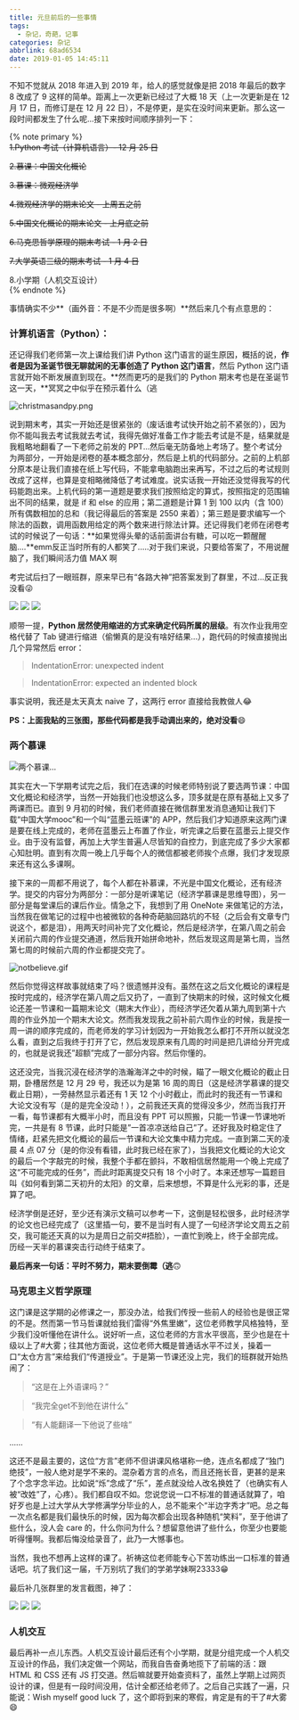```yaml
---
title: 元旦前后的一些事情
tags:
  - 杂记，奇葩，记事
categories: 杂记
abbrlink: 68ad6534
date: 2019-01-05 14:45:11
---
```


不知不觉就从 2018 年进入到 2019 年，给人的感觉就像是把 2018 年最后的数字 8 改成了 9 这样的简单。距离上一次更新已经过了大概 18 天（上一次更新是在 12 月 17 日，而修订是在 12 月 22 日），不是停更，是实在没时间来更新。那么这一段时间都发生了什么呢...接下来按时间顺序排列一下：<!--more-->

{% note primary %}  
~~1.Python 考试（计算机语言）- 12 月 25 日~~  

~~2.慕课：中国文化概论~~  

~~3.慕课：微观经济学~~  

~~4.微观经济学的期末论文 - 上周五之前~~  

~~5.中国文化概论的期末论文 - 上月底之前~~  

~~6.马克思哲学原理的期末考试 - 1 月 2 日~~  

~~7.大学英语三级的期末考试 - 1 月 4 日~~  

8.小学期（人机交互设计）  
{% endnote %}  

事情确实不少**（画外音：不是不少而是很多啊）**然后来几个有点意思的：

### 计算机语言（Python）：

还记得我们老师第一次上课给我们讲 Python 这门语言的诞生原因，概括的说，**作者是因为圣诞节很无聊就闲的无事创造了 Python 这门语言**，然后 Python 这门语言就开始不断发展直到现在。**然而更巧的是我们的 Python 期末考也是在圣诞节这一天，**冥冥之中似乎在预示着什么（逃  

![christmasandpy.png](https://storage.live.com/items/5582C1D07E2893FB!104593?authkey=APiqr1tjl5KIc1Q "人们常说，Python和圣诞节一起更配呦~")

说到期末考，其实一开始还是很紧张的（废话谁考试快开始之前不紧张的），因为你不能叫我去考试我就去考试，我得先做好准备工作才能去考试是不是，结果就是我粗略地翻看了一下老师之前发的 PPT...然后毫无防备地上考场了。整个考试分为两部分，一开始是闭卷的基本概念部分，然后是上机的代码部分。之前的上机部分原本是让我们直接在纸上写代码，不能拿电脑跑出来再写，不过之后的考试规则改成了这样，也算是变相略微降低了考试难度。说实话我一开始还没觉得我写的代码能跑出来。上机代码的第一道题是要求我们按照给定的算式，按照指定的范围输出不同的结果，就是 if 和 else 的应用；第二道题是计算 1 到 100 以内（含 100）所有偶数相加的总和（我记得最后的答案是 2550 来着）；第三题是要求编写一个除法的函数，调用函数用给定的两个数来进行除法计算。还记得我们老师在闭卷考试的时候说了一句话：**如果觉得头晕的话前面讲台有糖，可以吃一颗醒醒脑....**emm反正当时所有的人都笑了.....对于我们来说，只要给答案了，不用说醒脑了，我们瞬间活力值 MAX 啊  

考完试后扫了一眼班群，原来早已有“各路大神”把答案发到了群里，不过...反正我没看😜

<img src="https://storage.live.com/items/5582C1D07E2893FB!104585?authkey=APiqr1tjl5KIc1Q"></img>
<img src="https://storage.live.com/items/5582C1D07E2893FB!104586?authkey=APiqr1tjl5KIc1Q"></img>
<img src="https://storage.live.com/items/5582C1D07E2893FB!104587?authkey=APiqr1tjl5KIc1Q"></img>  

顺带一提，**Python 居然使用缩进的方式来确定代码所属的层级**。有次作业我用空格代替了 Tab 键进行缩进（偷懒真的是没有啥好结果...），跑代码的时候直接抛出几个异常然后 error：  

> IndentationError: unexpected indent  

> IndentationError: expected an indented block  

事实说明，我还是太天真太 naive 了，这两行 error 直接给我教做人😂  

**PS：上面我贴的三张图，那些代码都是我手动调出来的，绝对没看**😄  

### 两个慕课

![两个慕课...](https://storage.live.com/items/5582C1D07E2893FB!104589?authkey=APiqr1tjl5KIc1Q)  

其实在大一下学期考试完之后，我们在选课的时候老师特别说了要选两节课：中国文化概论和经济学，当然一开始我们也没想这么多，顶多就是在原有基础上又多了两课而已。直到 9 月初的时候，我们老师直接在微信群里发消息通知让我们下载“中国大学mooc”和一个叫“蓝墨云班课”的 APP，然后我们才知道原来这两门课是要在线上完成的，老师在蓝墨云上布置了作业，听完课之后要在蓝墨云上提交作业。由于没有监督，再加上大学生普遍人尽皆知的自控力，到底完成了多少大家都心知肚明。直到有次周一晚上几乎每个人的微信都被老师挨个点爆，我们才发现原来还有这么多课啊。

接下来的一周都不用说了，每个人都在补慕课，不光是中国文化概论，还有经济学。提交的内容分为两部分：一部分是听课笔记（经济学慕课是思维导图），另一部分是每堂课后的课后作业。情急之下，我想到了用 OneNote 来做笔记的方法，当然我在做笔记的过程中也被微软的各种奇葩脑回路坑的不轻（之后会有文章专门说这个，都是泪），用两天时间补完了文化概论，然后是经济学，在第八周之前会关闭前六周的作业提交通道，然后我开始拼命地补，然后发现这周是第七周，当然第七周的时候前六周的作业都提交完了。  

![notbelieve.gif](https://storage.live.com/items/5582C1D07E2893FB!104595?authkey=APiqr1tjl5KIc1Q "对不起，我们不相信 ")

然后你觉得这样故事就结束了吗？很遗憾并没有。虽然在这之后文化概论的课程是按时完成的，经济学在第八周之后又扔了，一直到了快期末的时候，这时候文化概论还差一节课和一篇期末论文（期末大作业），而经济学还欠着从第九周到第十六周的作业外加一个期末大论文。然而我发现我之前补前六周作业的时候，我是按一周一讲的顺序完成的，而老师发的学习计划因为一开始我怎么都打不开所以就没怎么看，直到之后我终于打开了它，然后发现原来有几周的时间是把几讲给分开完成的，也就是说我还”超额”完成了一部分内容。然后你懂的。

这还没完，当我沉浸在经济学的浩瀚海洋之中的时候，瞄了一眼文化概论的截止日期，卧槽居然是 12 月 29 号，我还以为是第 16 周的周日（这是经济学慕课的提交截止日期），一旁赫然显示着还有 1 天 12 个小时截止，而此时的我还有一节课和大论文没有写（是的是完全没动！），之前我还天真的觉得没多少，然而当我打开一看，每节课都有大概半小时，而且没有 PPT 可以照搬，只能一节课一节课地听完，一共是有 8 节课，此时只能是”一首凉凉送给自己”了。还好我及时稳定住了情绪，赶紧先把文化概论的最后一节课和大论文集中精力完成。一直到第二天的凌晨 4 点 07 分（是的你没有看错，此时我已经在家了），当我把文化概论的大论文的最后一个字敲完的时候，我整个手都在颤抖，不敢相信居然能用一个晚上完成了这“不可能完成的任务”，而此时距离提交只有 18 个小时了。本来还想写一篇题目叫《如何看到第二天初升的太阳》的文章，后来想想，不算是什么光彩的事，还是算了吧。

经济学倒是还好，至少还有演示文稿可以参考一下，这倒是轻松很多，此时经济学的论文也已经完成了（这里插一句，要不是当时有人提了一句经济学论文周五之前交，我可能还天真的以为是周日之前交#捂脸），一直忙到晚上，终于全部完成。历经一天半的慕课突击行动终于结束了。

**最后再来一句话：平时不努力，期末要倒霉（逃**🙃

### 马克思主义哲学原理

这门课是这学期的必修课之一，那没办法，给我们传授一些前人的经验也是很正常的不是。然而第一节马哲课就给我们雷得“外焦里嫩”，这位老师教学风格独特，至少我们没听懂他在讲什么。说好听一点，这位老师的方言水平很高，至少也是在十级以上了#大雾；往其他方面说，这位老师大概是普通话水平不过关，操着一口“太仓方言”来给我们“传道授业”。于是第一节课还没上完，我们的班群就开始热闹了：

> “这是在上外语课吗？”

> “我完全get不到他在讲什么”

> “有人能翻译一下他说了些啥”

......

这还不是最主要的，这位“方言”老师不但讲课风格堪称一绝，连点名都成了“独门绝技”，一般人绝对是学不来的。混杂着方言的点名，而且还拖长音，更甚的是来了个念字念半边。比如说“烁”念成了“乐”，差点就没给人改名换姓了（也确实有人被“改姓”了，心疼）。我们都自叹不如。您说您说一口不标准的普通话就算了，咱好歹也是上过大学从大学修满学分毕业的人，总不能来个“半边字秀才”吧。总之每一次点名都是我们最快乐的时候，因为每次都会出现各种随机“笑料”，至于他讲了些什么，没人会 care 的，什么你问为什么？想留意他讲了些什么，你至少也要能听得懂啊。我都后悔没给录音了，此乃一大憾事也。

当然，我也不想再上这样的课了。祈祷这位老师能专心下苦功练出一口标准的普通话吧。坑了我们这一届，千万别坑了我们的学弟学妹啊23333😁  

最后补几张群里的发言截图，神了：  

<img src="https://storage.live.com/items/5582C1D07E2893FB!104605?authkey=APiqr1tjl5KIc1Q"></img>
<img src="https://storage.live.com/items/5582C1D07E2893FB!104603?authkey=APiqr1tjl5KIc1Q"></img>
<img src="https://storage.live.com/items/5582C1D07E2893FB!104604?authkey=APiqr1tjl5KIc1Q"></img>  

### 人机交互

最后再补一点儿东西。人机交互设计最后还有个小学期，就是分组完成一个人机交互设计的作品，我们决定做一个网站，而我自告奋勇地揽下了前端的活：跟 HTML 和 CSS 还有 JS 打交道。然后嘛就要开始查资料了，虽然上学期上过网页设计的课，但是有一段时间没用，估计全都还给老师了。之后自己实践了一遍，只能说：Wish myself good luck 了，这个即将到来的寒假，肯定是有的干了#大雾😄   

<style>div.post-block br {display:none}</style>